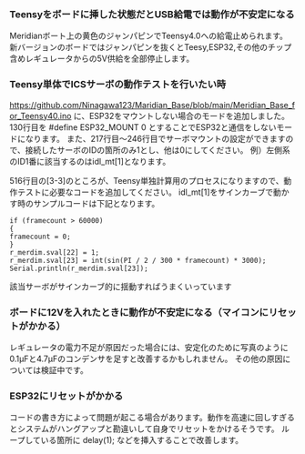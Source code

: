 ### Teensyをボードに挿した状態だとUSB給電では動作が不安定になる
Meridianボート上の黄色のジャンパピンでTeensy4.0への給電止められます。
新バージョンのボードではジャンパピンを抜くとTeesy,ESP32,その他のチップ含めレギュレータからの5V供給を全部停止します。

### Teensy単体でICSサーボの動作テストを行いたい時
https://github.com/Ninagawa123/Maridian_Base/blob/main/Meridian_Base_for_Teensy40.ino
に、ESP32をマウントしない場合のモードを追加しました。
130行目を #define ESP32_MOUNT 0 とすることでESP32と通信をしないモードになります。
また、217行目〜246行目でサーボマウントの設定ができますので、接続したサーボのIDの箇所のみ1とし、他は0にしてください。
例）左側系のID1番に該当するのはidl_mt[1]となります。

516行目の[3-3]のところが、Teensy単独計算用のプロセスになりますので、動作テストに必要なコードを追加してください。
idl_mt[1]をサインカーブで動かす時のサンプルコードは下記となります。
```
if (framecount > 60000) 
{ 
framecount = 0; 
}
r_merdim.sval[22] = 1;
r_merdim.sval[23] = int(sin(PI / 2 / 300 * framecount) * 3000);
Serial.println(r_merdim.sval[23]);
```
該当サーボがサインカーブ的に揺動すればうまくいっています

### ボードに12Vを入れたときに動作が不安定になる（マイコンにリセットがかかる）
レギュレータの電力不足が原因だった場合には、安定化のために写真のように0.1μFと4.7μFのコンデンサを足すと改善するかもしれません。
その他の原因については検証中です。

### ESP32にリセットがかかる
コードの書き方によって問題が起こる場合があります。動作を高速に回しすぎるとシステムがハングアップと勘違いして自身でリセットをかけるそうです。
ループしている箇所に delay(1); などを挿入することで改善します。
